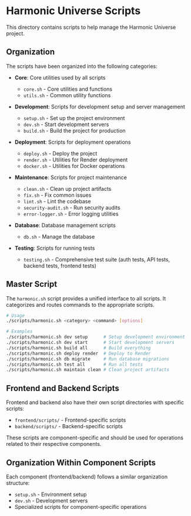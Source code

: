 # Harmonic Universe Scripts

This directory contains scripts to help manage the Harmonic Universe project.

## Organization

The scripts have been organized into the following categories:

- **Core**: Core utilities used by all scripts
  - `core.sh` - Core utilities and functions
  - `utils.sh` - Common utility functions

- **Development**: Scripts for development setup and server management
  - `setup.sh` - Set up the project environment
  - `dev.sh` - Start development servers
  - `build.sh` - Build the project for production

- **Deployment**: Scripts for deployment operations
  - `deploy.sh` - Deploy the project
  - `render.sh` - Utilities for Render deployment
  - `docker.sh` - Utilities for Docker operations

- **Maintenance**: Scripts for project maintenance
  - `clean.sh` - Clean up project artifacts
  - `fix.sh` - Fix common issues
  - `lint.sh` - Lint the codebase
  - `security-audit.sh` - Run security audits
  - `error-logger.sh` - Error logging utilities

- **Database**: Database management scripts
  - `db.sh` - Manage the database

- **Testing**: Scripts for running tests
  - `testing.sh` - Comprehensive test suite (auth tests, API tests, backend tests, frontend tests)

## Master Script

The `harmonic.sh` script provides a unified interface to all scripts. It categorizes and routes commands to the appropriate scripts.

```bash
# Usage
./scripts/harmonic.sh <category> <command> [options]

# Examples
./scripts/harmonic.sh dev setup      # Setup development environment
./scripts/harmonic.sh dev start      # Start development servers
./scripts/harmonic.sh build all      # Build everything
./scripts/harmonic.sh deploy render  # Deploy to Render
./scripts/harmonic.sh db migrate     # Run database migrations
./scripts/harmonic.sh test all       # Run all tests
./scripts/harmonic.sh maintain clean # Clean project artifacts
```

## Frontend and Backend Scripts

Frontend and backend also have their own script directories with specific scripts:

- `frontend/scripts/` - Frontend-specific scripts
- `backend/scripts/` - Backend-specific scripts

These scripts are component-specific and should be used for operations related to their respective components.

## Organization Within Component Scripts

Each component (frontend/backend) follows a similar organization structure:

- `setup.sh` - Environment setup
- `dev.sh` - Development servers
- Specialized scripts for component-specific operations 